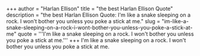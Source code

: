 +++
author = "Harlan Ellison"
title = "the best Harlan Ellison Quote"
description = "the best Harlan Ellison Quote: I'm like a snake sleeping on a rock. I won't bother you unless you poke a stick at me."
slug = "im-like-a-snake-sleeping-on-a-rock-i-wont-bother-you-unless-you-poke-a-stick-at-me"
quote = '''I'm like a snake sleeping on a rock. I won't bother you unless you poke a stick at me.'''
+++
I'm like a snake sleeping on a rock. I won't bother you unless you poke a stick at me.
